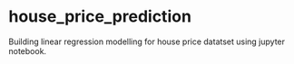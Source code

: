 # house_price_prediction
Building linear regression modelling for house price datatset using jupyter notebook.
